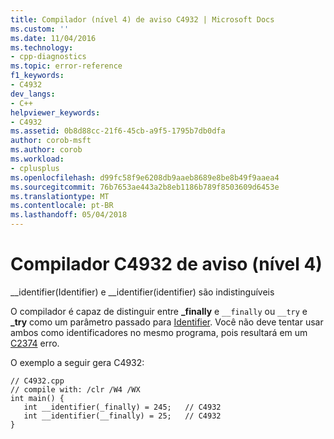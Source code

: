 ```yaml
---
title: Compilador (nível 4) de aviso C4932 | Microsoft Docs
ms.custom: ''
ms.date: 11/04/2016
ms.technology:
- cpp-diagnostics
ms.topic: error-reference
f1_keywords:
- C4932
dev_langs:
- C++
helpviewer_keywords:
- C4932
ms.assetid: 0b8d88cc-21f6-45cb-a9f5-1795b7db0dfa
author: corob-msft
ms.author: corob
ms.workload:
- cplusplus
ms.openlocfilehash: d99fc58f9e6208db9aaeb8689e8be8b49f9aaea4
ms.sourcegitcommit: 76b7653ae443a2b8eb1186b789f8503609d6453e
ms.translationtype: MT
ms.contentlocale: pt-BR
ms.lasthandoff: 05/04/2018
---
```

# <a name="compiler-warning-level-4-c4932"></a>Compilador C4932 de aviso (nível 4)
__identifier(Identifier) e \__identifier(identifier) são indistinguíveis  
  
 O compilador é capaz de distinguir entre **_finally** e `__finally` ou `__try` e **_try** como um parâmetro passado para [Identifier](../../windows/identifier-cpp-cli.md). Você não deve tentar usar ambos como identificadores no mesmo programa, pois resultará em um [C2374](../../error-messages/compiler-errors-1/compiler-error-c2374.md) erro.  
  
 O exemplo a seguir gera C4932:  
  
```  
// C4932.cpp  
// compile with: /clr /W4 /WX  
int main() {  
   int __identifier(_finally) = 245;   // C4932  
   int __identifier(__finally) = 25;   // C4932  
}  
```